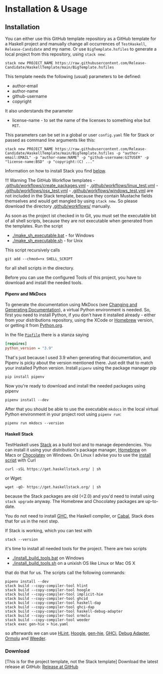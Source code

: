 # Installation & Usage

## Installation

You can either use this GitHub template repository as a GitHub template for a Haskell project and manually change all occurrences of `TestHaskell`, `Release-Candidate` and my name. Or use `BigTemplate.hsfiles` to generate a local project from this repository, using `stack new`:

```shell
stack new PROJECT_NAME https://raw.githubusercontent.com/Release-Candidate/HaskellTemplate/main/BigTemplate.hsfiles
```

This template needs the following (usual) parameters to be defined:

- author-email
- author-name
- github-username
- copyright

It also understands the parameter

- license-name - to set the name of the licenses to something else but `MIT`.

This parameters can be set in a global or user `config.yaml` file for Stack or passed as command line arguments like this:

```shell
stack new PROJECT_NAME https://raw.githubusercontent.com/Release-Candidate/HaskellTemplate/main/BigTemplate.hsfiles -p "author-email:EMAIL" -p "author-name:NAME" -p "github-username:GITUSER" -p "license-name:BSD" -p "copyright:(C) ..."
```

Information on how to install Stack you find [below](#haskell-stack).

!!! Warning
    The GitHub Workflow templates
    - [.github/workflows/create_packages.yml](./.github/workflows/create_packages.yml)
    - [.github/workflows/linux_test.yml](./.github/workflows/linux_test.yml)
    - [.github/workflows/osx_test.yml](./.github/workflows/osx_test.yml)
    - [.github/workflows/windows_test.yml](./.github/workflows/windows_test.yml)
    are not included in the Stack template, because they contain Mustache fields themselves and would get mangled by using `stack new`. So please download the directory [.github/workflows/](./.github/workflows/) manually.

As soon as the project ist checked in to Git, you must set the executable bit of all shell scripts, because they are not executable when generated from the templates. Run the script

- [./make_sh_executable.bat](https://github.com/Release-Candidate/HaskellTemplate/blob/main/make_sh_executable.bat) - for Windows
- [./make_sh_executable.sh](https://github.com/Release-Candidate/HaskellTemplate/blob/main/make_sh_executable.sh) - for Unix

This script recursively calls

```shell
git add --chmod=+x SHELL_SCRIPT
```

for all shell scripts in the directory.

Before you can use the configured Tools of this project, you have to download and install the needed tools.

#### Pipenv and MkDocs

To generate the documentation using MkDocs (see [Changing and Generating Documentation](#changing-and-generating-documentation)), a virtual Python environment is needed. So, first you need to install Python, if you don't have it installed already - either from your distributions repository, using the XCode or [Homebrew](https://brew.sh/) version, or getting it from [Python.org](https://www.python.org/downloads/).

In the file [`Pipfile`](https://github.com/Release-Candidate/TestHaskell/blob/main/Pipfile) there is a stanza saying

```ini
[requires]
python_version = "3.9"
```

  That's just because I used 3.9 when generating that
documentation, and Pipenv is picky about the version mentioned
there. Just edit that to match your installed
Python version.
Install `pipenv` using the package
manager pip

```shell
pip install pipenv
```

Now you're ready to download and install the needed packages using pipenv

```shell
pipenv install --dev
```

After that you should be able to use the executable `mkdocs` in the local virtual Python environment in your project root using `pipenv run`:

```shell
pipenv run mkdocs --version
```

#### Haskell Stack

TestHaskell uses [Stack](https://docs.haskellstack.org/en/stable/README/) as a build tool and to manage dependencies. You can install it using your distribution's package manager, [Homebrew](https://formulae.brew.sh/formula/haskell-stack) on Macs or [Chocolatey](https://community.chocolatey.org/packages/haskell-stack) on Windows. On Linux I advise you to use the [install script](https://docs.haskellstack.org/en/latest/install_and_upgrade/) with Curl

```shell
curl -sSL https://get.haskellstack.org/ | sh
```

or Wget:

```shell
wget -qO- https://get.haskellstack.org/ | sh
```

because the Stack packages are old (<2.0) and you'd need to install using `stack upgrade` anyway. The Homebrew and Chocolatey packages are up-to-date.

You do not need to install [GHC](https://www.haskell.org/ghc/), the Haskell compiler, or [Cabal](https://www.haskell.org/cabal/), Stack does that for us in the next step.

If Stack is working, which you can test with

```shell
stack --version
```

it's time to install all needed tools for the project. There are two scripts

- [./install_build_tools.bat](https://github.com/Release-Candidate/HaskellTemplate/blob/main/install_build_tools.bat) on Windows
- [./install_build_tools.sh](https://github.com/Release-Candidate/HaskellTemplate/blob/main/install_build_tools.sh) on a unixish OS like Linux or Mac OS X

that do that for us. The scripts call the following commands:

```shell
pipenv install --dev
stack build --copy-compiler-tool hlint
stack build --copy-compiler-tool hoogle
stack build --copy-compiler-tool implicit-hie
stack build --copy-compiler-tool ghcid
stack build --copy-compiler-tool haskell-dap
stack build --copy-compiler-tool ghci-dap
stack build --copy-compiler-tool haskell-debug-adapter
stack build --copy-compiler-tool ormolu
stack build --copy-compiler-tool weeder
stack exec gen-hie > hie.yaml
```

so afterwards we can use [HLint](https://hackage.haskell.org/package/hlint-1.7/src/hlint.htm), [Hoogle](https://wiki.haskell.org/Hoogle), [gen-hie](https://github.com/Avi-D-coder/implicit-hie#readme), [GHCi](https://github.com/ndmitchell/ghcid#readme), [Debug Adapter](https://github.com/phoityne/haskell-debug-adapter/), [Ormolu](https://github.com/tweag/ormolu) and [Weeder](https://github.com/ocharles/weeder).

### Download

[This is for the project template, not the Stack template]
Download the latest release at GitHub: [Release at GitHub](https://github.com/Release-Candidate/TestHaskell/releases/latest)
